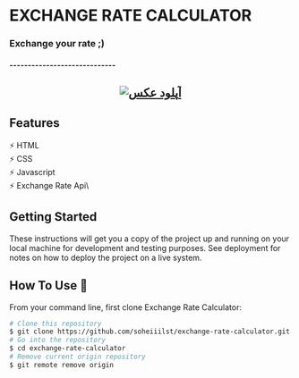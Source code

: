 # EXCHANGE RATE CALCULATOR

### Exchange your rate ;)
#### -----------------------------
<h2 align="center">
  <a href="http://uupload.ir/files/2534_exchange-rate-calculator.png" target="_blank"><img src="http://uupload.ir/files/2534_exchange-rate-calculator.png" border="0" alt="آپلود عکس" /></a>
  <br>
</h2>

## Features

⚡️ HTML\
⚡️ CSS\
⚡️ Javascript\
⚡️ Exchange Rate Api\

## Getting Started

These instructions will get you a copy of the project up and running on your local machine for development and testing purposes. See deployment for notes on how to deploy the project on a live system.

## How To Use 🔧

From your command line, first clone Exchange Rate Calculator:

```bash
# Clone this repository
$ git clone https://github.com/soheiiilst/exchange-rate-calculator.git
# Go into the repository
$ cd exchange-rate-calculator
# Remove current origin repository
$ git remote remove origin
```
